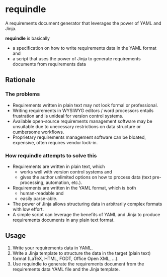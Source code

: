 # requindle

A requirements document generator that leverages the power of YAML and Jinja.

**requindle** is basically

* a specification on how to write requirements data in the YAML format and
* a script that uses the power of Jinja to generate requirements documents from requirements data

## Rationale

### The problems

* Requirements written in plain text may not look formal or professional.
* Writing requirements in WYSIWYG editors / word processors entails frustration and is unideal for version control systems.
* Available open-source requirements management software may be unsuitable due to unecessary restrictions on data structure or cumbersome workflows.
* Proprietary requirements management software can be bloated, expensive, often requires vendor lock-in.

### How requindle attempts to solve this

* Requirements are written in plain text, which
    * works well with version control systems and
    * gives the author unlimited options on how to process data (text pre-processing, automation, etc.).
* Requirements are written in the YAML format, which is both
    * human-readable and
    * easily parse-able.
* The power of Jinja allows structuring data in arbitrarily complex formats with low effort.
* A simple script can leverage the benefits of YAML and Jinja to produce requirements documents in any plain text format.

## Usage

1. Write your requirements data in YAML.
2. Write a Jinja template to structure the data in the target (plain text) format (LaTeX, HTML, FODT, Office Open XML, ...).
3. Use requindle to generate the requirements document from the requirements data YAML file and the Jinja template.
